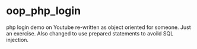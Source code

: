 # oop_php_login
php login demo on Youtube re-written as object oriented for someone.  Just an exercise.  Also changed to use prepared statements to avoild SQL injection.
